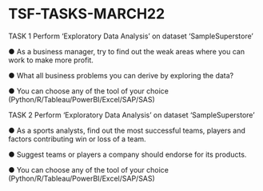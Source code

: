 # TSF-TASKS-MARCH22
TASK 1 Perform ‘Exploratory Data Analysis’ on dataset ‘SampleSuperstore’

● As a business manager, try to find out the weak areas where you can work to make more profit.

● What all business problems you can derive by exploring the data?

● You can choose any of the tool of your choice (Python/R/Tableau/PowerBI/Excel/SAP/SAS)

TASK 2 Perform ‘Exploratory Data Analysis’ on dataset ‘SampleSuperstore’

● As a sports analysts, find out the most successful teams, players and factors contributing win or loss of a team.

● Suggest teams or players a company should endorse for its products.

● You can choose any of the tool of your choice (Python/R/Tableau/PowerBI/Excel/SAP/SAS)
